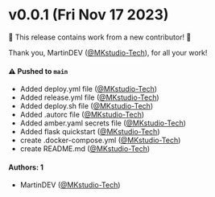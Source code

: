 # v0.0.1 (Fri Nov 17 2023)

:tada: This release contains work from a new contributor! :tada:

Thank you, MartinDEV ([@MKstudio-Tech](https://github.com/MKstudio-Tech)), for all your work!

#### ⚠️ Pushed to `main`

- Added deploy.yml file ([@MKstudio-Tech](https://github.com/MKstudio-Tech))
- Added release.yml file ([@MKstudio-Tech](https://github.com/MKstudio-Tech))
- Added deploy.sh file ([@MKstudio-Tech](https://github.com/MKstudio-Tech))
- Added .autorc file ([@MKstudio-Tech](https://github.com/MKstudio-Tech))
- Added amber.yaml secrets file ([@MKstudio-Tech](https://github.com/MKstudio-Tech))
- Added flask quickstart ([@MKstudio-Tech](https://github.com/MKstudio-Tech))
- create .docker-compose.yml ([@MKstudio-Tech](https://github.com/MKstudio-Tech))
- create README.md ([@MKstudio-Tech](https://github.com/MKstudio-Tech))

#### Authors: 1

- MartinDEV ([@MKstudio-Tech](https://github.com/MKstudio-Tech))
